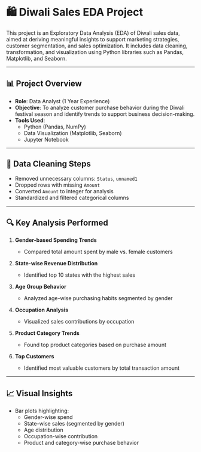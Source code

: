 # 🛍️ Diwali Sales EDA Project

This project is an Exploratory Data Analysis (EDA) of Diwali sales data, aimed at deriving meaningful insights to support marketing strategies, customer segmentation, and sales optimization. It includes data cleaning, transformation, and visualization using Python libraries such as Pandas, Matplotlib, and Seaborn.

---

## 📊 Project Overview

- **Role**: Data Analyst (1 Year Experience)
- **Objective**: To analyze customer purchase behavior during the Diwali festival season and identify trends to support business decision-making.
- **Tools Used**:
  - Python (Pandas, NumPy)
  - Data Visualization (Matplotlib, Seaborn)
  - Jupyter Notebook

---

## 🧹 Data Cleaning Steps

- Removed unnecessary columns: `Status`, `unnamed1`
- Dropped rows with missing `Amount`
- Converted `Amount` to integer for analysis
- Standardized and filtered categorical columns

---

## 🔍 Key Analysis Performed

1. **Gender-based Spending Trends**
   - Compared total amount spent by male vs. female customers

2. **State-wise Revenue Distribution**
   - Identified top 10 states with the highest sales

3. **Age Group Behavior**
   - Analyzed age-wise purchasing habits segmented by gender

4. **Occupation Analysis**
   - Visualized sales contributions by occupation

5. **Product Category Trends**
   - Found top product categories based on purchase amount

6. **Top Customers**
   - Identified most valuable customers by total transaction amount

---

## 📈 Visual Insights

- Bar plots highlighting:
  - Gender-wise spend
  - State-wise sales (segmented by gender)
  - Age distribution
  - Occupation-wise contribution
  - Product and category-wise purchase behavior



